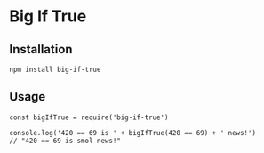 # Big If True #

## Installation ##

`npm install big-if-true`

## Usage ##

```
const bigIfTrue = require('big-if-true')

console.log('420 == 69 is ' + bigIfTrue(420 == 69) + ' news!')
// "420 == 69 is smol news!"
```
